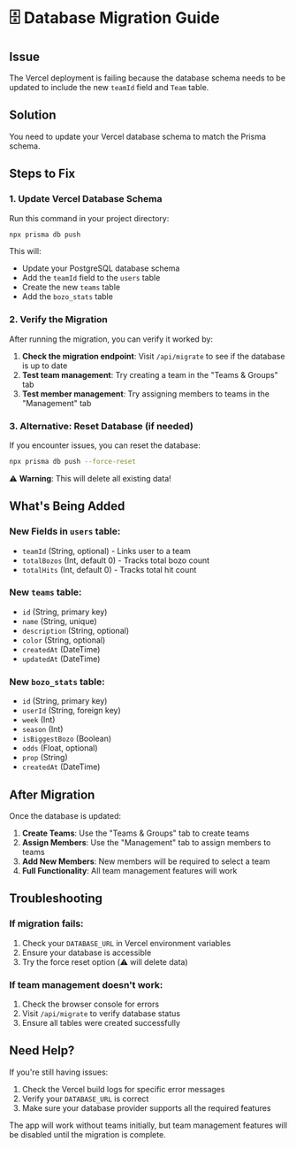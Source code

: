 # 🗄️ Database Migration Guide

## Issue
The Vercel deployment is failing because the database schema needs to be updated to include the new `teamId` field and `Team` table.

## Solution
You need to update your Vercel database schema to match the Prisma schema.

## Steps to Fix

### 1. **Update Vercel Database Schema**

Run this command in your project directory:

```bash
npx prisma db push
```

This will:
- Update your PostgreSQL database schema
- Add the `teamId` field to the `users` table
- Create the new `teams` table
- Add the `bozo_stats` table

### 2. **Verify the Migration**

After running the migration, you can verify it worked by:

1. **Check the migration endpoint**: Visit `/api/migrate` to see if the database is up to date
2. **Test team management**: Try creating a team in the "Teams & Groups" tab
3. **Test member management**: Try assigning members to teams in the "Management" tab

### 3. **Alternative: Reset Database (if needed)**

If you encounter issues, you can reset the database:

```bash
npx prisma db push --force-reset
```

⚠️ **Warning**: This will delete all existing data!

## What's Being Added

### New Fields in `users` table:
- `teamId` (String, optional) - Links user to a team
- `totalBozos` (Int, default 0) - Tracks total bozo count
- `totalHits` (Int, default 0) - Tracks total hit count

### New `teams` table:
- `id` (String, primary key)
- `name` (String, unique)
- `description` (String, optional)
- `color` (String, optional)
- `createdAt` (DateTime)
- `updatedAt` (DateTime)

### New `bozo_stats` table:
- `id` (String, primary key)
- `userId` (String, foreign key)
- `week` (Int)
- `season` (Int)
- `isBiggestBozo` (Boolean)
- `odds` (Float, optional)
- `prop` (String)
- `createdAt` (DateTime)

## After Migration

Once the database is updated:

1. **Create Teams**: Use the "Teams & Groups" tab to create teams
2. **Assign Members**: Use the "Management" tab to assign members to teams
3. **Add New Members**: New members will be required to select a team
4. **Full Functionality**: All team management features will work

## Troubleshooting

### If migration fails:
1. Check your `DATABASE_URL` in Vercel environment variables
2. Ensure your database is accessible
3. Try the force reset option (⚠️ will delete data)

### If team management doesn't work:
1. Check the browser console for errors
2. Visit `/api/migrate` to verify database status
3. Ensure all tables were created successfully

## Need Help?

If you're still having issues:
1. Check the Vercel build logs for specific error messages
2. Verify your `DATABASE_URL` is correct
3. Make sure your database provider supports all the required features

The app will work without teams initially, but team management features will be disabled until the migration is complete.
